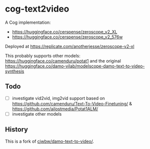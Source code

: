 # cog-text2video

A Cog implementation:

- https://huggingface.co/cerspense/zeroscope_v2_XL 
- https://huggingface.co/cerspense/zeroscope_v2_576w

Deployed at https://replicate.com/anotherjesse/zeroscope-v2-xl

This probably supports other models: https://huggingface.co/camenduru/potat1 and the original https://huggingface.co/damo-vilab/modelscope-damo-text-to-video-synthesis

## Todo

- [ ] investigate vid2vid, img2vid support based on https://github.com/camenduru/Text-To-Video-Finetuning/ & https://github.com/ailostmedia/Potat1ALM/
- [ ] investigate other models

## History

This is a fork of [cjwbw/damo-text-to-video/](https://replicate.com/cjwbw/damo-text-to-video).

